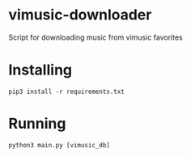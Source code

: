 # vimusic-downloader
Script for downloading music from vimusic favorites
# Installing
```
pip3 install -r requirements.txt
```
# Running
```
python3 main.py [vimusic_db]
```
